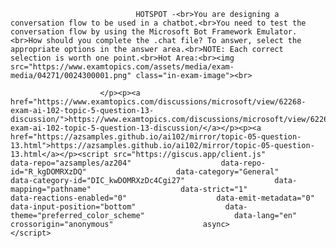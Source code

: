 <p class="card-text">
							
								HOTSPOT -<br>You are designing a conversation flow to be used in a chatbot.<br>You need to test the conversation flow by using the Microsoft Bot Framework Emulator.<br>How should you complete the .chat file? To answer, select the appropriate options in the answer area.<br>NOTE: Each correct selection is worth one point.<br>Hot Area:<br><img src="https://www.examtopics.com/assets/media/exam-media/04271/0024300001.png" class="in-exam-image"><br>
							
						</p><p><a href="https://www.examtopics.com/discussions/microsoft/view/62268-exam-ai-102-topic-5-question-13-discussion/">https://www.examtopics.com/discussions/microsoft/view/62268-exam-ai-102-topic-5-question-13-discussion/</a></p><p><a href="https://azsamples.github.io/ai102/mirror/topic-05-question-13.html">https://azsamples.github.io/ai102/mirror/topic-05-question-13.html</a></p><script src="https://giscus.app/client.js"                    data-repo="azsamples/az204"                    data-repo-id="R_kgDOMRXzDQ"                    data-category="General"                    data-category-id="DIC_kwDOMRXzDc4Cgi27"                    data-mapping="pathname"                    data-strict="1"                    data-reactions-enabled="0"                    data-emit-metadata="0"                    data-input-position="bottom"                    data-theme="preferred_color_scheme"                    data-lang="en"                    crossorigin="anonymous"                    async>                    </script>